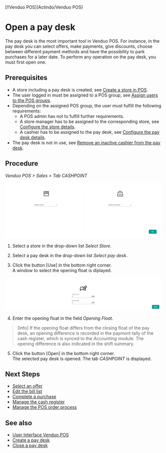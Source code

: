 [!!Venduo POS](Actindo/Venduo POS)

# Open a pay desk

The pay desk is the most important tool in Venduo POS.
For instance, in the pay desk you can select offers, make payments, give discounts, choose between different payment methods and have the possibility to park purchases for a later date.
To perform any operation on the pay desk, you must first open one.

## Prerequisites
- A store including a pay desk is created, see [Create a store in POS](VenduoPOS/Integration/06_CreateStore.md).
- The user logged in must be assigned to a POS group, see [Assign users to the POS groups](VenduoPOS/Integration/04_AssignUsers.md).
- Depending on the assigned POS group, the user must fulfill the following requirements:
    - A POS admin has not to fulfill further requirements.
    - A store manager has to be assigned to the corresponding store, see [Configure the store details](VenduoPOS/Integration/06_CreateStore.md#configure-the-store-details).
    - A cashier has to be assigned to the pay desk, see [Configure the pay desk details](VenduoPOS/Integration/06_CreateStore.md#configure-the-pay-desk-details).
- The pay desk is not in use, see [Remove an inactive cashier from the pay desk](VenduoPOS\Troubleshooting\03_RemoveInactiveCashier.md).

## Procedure
*Venduo POS > Sales > Tab CASHPOINT*

![POS Sales Select](/Assets/Screenshots/VenduoPOS/Sales/Select.png "[POS Sales Select]")

1. Select a store in the drop-down list *Select Store*.

2. Select a pay desk in the drop-down list *Select pay desk*.

3. Click the button [Use] in the bottom right corner.   
  A window to select the opening float is diplayed.

![Opening Float](/Assets/Screenshots/VenduoPOS/Sales/OpeningFloat.png "[Opening Float]")

4. Enter the opening float in the field *Opening Float*.

> [Info] If the opening float differs from the closing float of the pay desk, an opening difference is recorded in the payment tally of the cash register, which is synced to the *Accounting* module. The opening difference is also indicated in the shift summary.

5. Click the button [Open] in the bottom right corner.   
  The selected pay desk is opened. The tab *CASHPOINT* is displayed.

## Next Steps

- [Select an offer](02_SelectOffer.md)
- [Edit the bill list](03_EditBillList.md)
- [Complete a purchase](04_CompletePurchase.md)
- [Manage the cash register](05_ManageCashRegister.md)
- [Manage the POS order process](06_ManageOrderProcess.md)

## See also

- [User Interface Venduo POS](VenduoPOS/UserInterface/00_UserInterface.md)
- [Create a pay desk](VenduoPOS/Integration/06_CreateStore.md#create-a-pay-desk)
- [Close a pay desk](05_ManageCashRegister.md#close-a-pay-desk)
